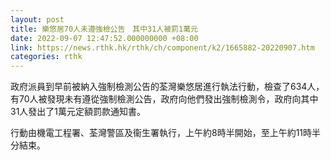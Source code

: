 ```yaml
---
layout: post
title: 樂悠居70人未遵強檢公告　其中31人被罰1萬元
date: 2022-09-07 12:47:52.000000000 +08:00
link: https://news.rthk.hk/rthk/ch/component/k2/1665882-20220907.htm
categories: rthk
---
```


政府派員到早前被納入強制檢測公告的荃灣樂悠居進行執法行動，檢查了634人，有70人被發現未有遵從強制檢測公告，政府向他們發出強制檢測令，政府向其中31人發出了1萬元定額罰款通知書。

行動由機電工程署、荃灣警區及衞生署執行，上午約8時半開始，至上午約11時半分結束。
